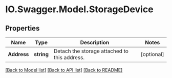 # IO.Swagger.Model.StorageDevice
## Properties

Name | Type | Description | Notes
------------ | ------------- | ------------- | -------------
**Address** | **string** | Detach the storage attached to this address. | [optional] 

[[Back to Model list]](../README.md#documentation-for-models) [[Back to API list]](../README.md#documentation-for-api-endpoints) [[Back to README]](../README.md)

